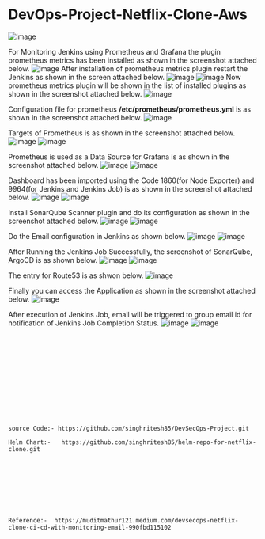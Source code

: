 # DevOps-Project-Netflix-Clone-Aws
![image](https://github.com/user-attachments/assets/8f077d3b-350e-4d22-8743-21bc877ccbfa)

For Monitoring Jenkins using Prometheus and Grafana the plugin prometheus metrics has been installed as shown in the screenshot attached below.
![image](https://github.com/user-attachments/assets/8a29aedd-bd9a-4c72-96fe-ad0fbe99f983)
After installation of prometheus metrics plugin restart the Jenkins as shown in the screen attached below.
![image](https://github.com/user-attachments/assets/c5085d9d-5f01-4f00-9013-1d79ba39b6ff)
![image](https://github.com/user-attachments/assets/cecc4d03-0210-4602-96dd-efc0cba3e57b)
Now prometheus metrics plugin will be shown in the list of installed plugins as shown in the screenshot attached below.
![image](https://github.com/user-attachments/assets/2080d903-7f18-4761-97c0-1d76010897a3)

Configuration file for prometheus **/etc/prometheus/prometheus.yml** is as shown in the screenshot attached below.
![image](https://github.com/user-attachments/assets/95a77272-f676-4298-9fa2-b6a0c8f80608)

Targets of Prometheus is as shown in the screenshot attached below.
![image](https://github.com/user-attachments/assets/fb629d93-3534-4d53-9272-80a3d5e8bd4c)
![image](https://github.com/user-attachments/assets/1f2b0480-a2e8-47b4-a083-45eb98e2f966)

Prometheus is used as a Data Source for Grafana is as shown in the screenshot attached below.
![image](https://github.com/user-attachments/assets/37bae130-b1a0-488e-8780-be456f24f36a)
![image](https://github.com/user-attachments/assets/176ac352-8378-4372-b39b-fc37d9062e49)

Dashboard has been imported using the Code 1860(for Node Exporter) and 9964(for Jenkins and Jenkins Job) is as shown in the screenshot attached below.
![image](https://github.com/user-attachments/assets/a85260b5-f231-487b-9eeb-732589742bfb)
![image](https://github.com/user-attachments/assets/cd4d6d8b-c145-47b8-9f64-ef3cd0386218)

Install SonarQube Scanner plugin and do its configuration as shown in the screenshot attached below.
![image](https://github.com/user-attachments/assets/2a3e6d91-9e8f-49f0-a5b8-067e1eb1f7cb)
![image](https://github.com/user-attachments/assets/37475b4e-a5fe-45a2-a622-9554ce9bc65a)

Do the Email configuration in Jenkins as shown below.
![image](https://github.com/user-attachments/assets/ef3894fd-f9bc-4692-a6b1-24bef7fd9694)
![image](https://github.com/user-attachments/assets/53a2994a-6cb8-4cb0-bb06-bcb37fe463d0)

After Running the Jenkins Job Successfully, the screenshot of SonarQube, ArgoCD is as shown below.
![image](https://github.com/user-attachments/assets/4ab7c2a7-25f1-4635-b255-0c152498936a)
![image](https://github.com/user-attachments/assets/0764612a-6cef-444a-9319-38d193a12d50)

The entry for Route53 is as shwon below.
![image](https://github.com/user-attachments/assets/67f29bb3-acf7-4b3d-9ae9-cfa1d67e1676)

Finally you can access the Application as shown in the screenshot attached below.
![image](https://github.com/user-attachments/assets/711d0420-4b98-4807-9a60-3474578fff9b)

After execution of Jenkins Job, email will be triggered to group email id for notification of Jenkins Job Completion Status.
![image](https://github.com/user-attachments/assets/ba76aebd-931f-418b-ab66-861d3734844e)
![image](https://github.com/user-attachments/assets/d190b2a4-20a9-4f80-8492-ce73de26a818)


<br><br/>
<br><br/>
<br><br/>
<br><br/>
<br><br/>
```
source Code:- https://github.com/singhritesh85/DevSecOps-Project.git

Helm Chart:-   https://github.com/singhritesh85/helm-repo-for-netflix-clone.git
```
<br><br/>
<br><br/>
<br><br/>
```
Reference:-  https://muditmathur121.medium.com/devsecops-netflix-clone-ci-cd-with-monitoring-email-990fbd115102
```
